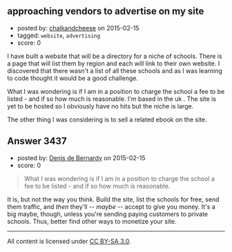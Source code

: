 ## approaching vendors to advertise on my site

- posted by: [chalkandcheese](https://stackexchange.com/users/5788567/chalkandcheese) on 2015-02-15
- tagged: `website`, `advertising`
- score: 0

I have built a website that will be a directory for a niche of schools. There is a page that will list them by region and each will link to their own website. 
I discovered that there wasn't a list of all these schools and as I was learning to code thought it would be a good challenge. 

What I was wondering is if I am in a position to charge the school a fee to be listed - and if so how much is reasonable. I'm based in the uk . 
The site is yet to be hosted so I obviously have no hits but the niche is large. 

The other thing I was considering is to sell a related ebook on the site. 


## Answer 3437

- posted by: [Denis de Bernardy](https://stackexchange.com/users/182468/denis-de-bernardy) on 2015-02-15
- score: 0

> What I was wondering is if I am in a position to charge the school a fee to be listed - and if so how much is reasonable. 

It is, but not the way you think. Build the site, list the schools for free, send them traffic, and *then* they'll -- *maybe* -- accept to give you money. It's a big maybe, though, unless you're sending paying customers to private schools. Thus, better find other ways to monetize your site.



---

All content is licensed under [CC BY-SA 3.0](https://creativecommons.org/licenses/by-sa/3.0/).
